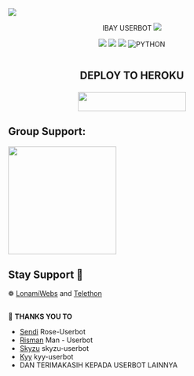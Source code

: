 <img src="https://user-images.githubusercontent.com/73097560/115834477-dbab4500-a447-11eb-908a-139a6edaec5c.gif">
   <p align="center">
   IBAY USERBOT
<img src="https://user-images.githubusercontent.com/73097560/115834477-dbab4500-a447-11eb-908a-139a6edaec5c.gif">

<p align="center">
    <a href="https://github.com/Skyzu/skyzu-userbot/commits/skyzu-userbot"><img src="https://img.shields.io/github/last-commit/Skyzu/skyzu-userbot?color=ff0000&logo=github&logoColor=ffffff&style=for-the-badge" /></a>
    <a href="https://github.com/Skyzu/Skyzu-userbot"> <img src="https://img.shields.io/github/repo-size/Skyzu/skyzu-userbot?logo=github&style=for-the-badge" /></a>
    <a href="https://pypi.org/project/Telethon/"><img src="https://img.shields.io/pypi/v/telethon?color=important&label=telethon&logo=python&logoColor=brightgreen&style=for-the-badge" /></a>
    <img alt="PYTHON" src="https://img.shields.io/badge/PYTHON-v3.9.6-purple?style=for-the-badge&logo=appveyor"/>
    </p>

<p align="center">
  <img src="">
</p>

## <p align="center">DEPLOY TO HEROKU</p>

<p align="center"><a href="https://telegram.dog/XTZ_HerokuBot?start=U2t5enUvc2t5enUtdXNlcmJvdCBTa3l6dXUtVXNlcmJvdA"> <img src="https://img.shields.io/badge/Deploy%20To%20Heroku-blue?style=for-the-badge&logo=heroku" width="220" height="38.45"/></a></p>


## Group Support:

   <a href="https://t.me/skyzusupport"><img src="https://img.shields.io/badge/Group%20Support%3F-yes-green?&style=flat-square?&logo=telegram" width=220px></a></p>


## Stay Support 🚀
❁   [LonamiWebs](https://github.com/LonamiWebs/) and [Telethon](https://github.com/LonamiWebs/Telethon)

##

🔰 **THANKS YOU TO**
*   [Sendi](https://github.com/SendiAp/Rose-Userbot)   Rose-Userbot
*   [Risman](https://github.com/mrismanaziz/Man-Userbot)   Man - Userbot
*   [Skyzu](https://github.com/Skyzu/skyzu-userbot)   skyzu-userbot
*    [Kyy](https://github.com/muhammadrizky16) kyy-userbot
*   DAN TERIMAKASIH KEPADA USERBOT LAINNYA

